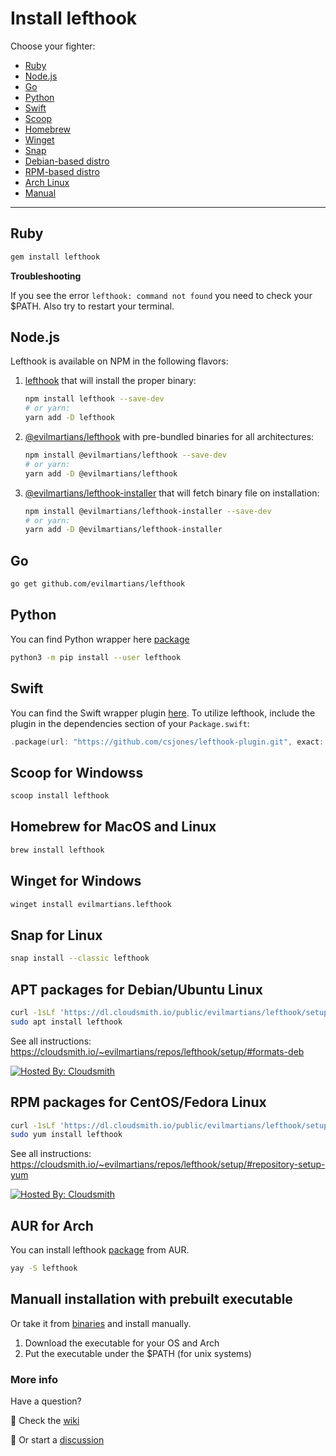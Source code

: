 # Install lefthook

Choose your fighter:

- [Ruby](#ruby)
- [Node.js](#node)
- [Go](#go)
- [Python](#python)
- [Swift](#swift)
- [Scoop](#scoop)
- [Homebrew](#homebrew)
- [Winget](#winget)
- [Snap](#snap)
- [Debian-based distro](#deb)
- [RPM-based distro](#rpm)
- [Arch Linux](#arch)
- [Manual](#else)

----

## <a id="ruby"></a> Ruby

```bash
gem install lefthook
```

**Troubleshooting**

If you see the error `lefthook: command not found` you need to check your $PATH. Also try to restart your terminal.


## <a id="node"></a> Node.js

Lefthook is available on NPM in the following flavors:

 1. [lefthook](https://www.npmjs.com/package/lefthook) that will install the proper binary:

    ```bash
    npm install lefthook --save-dev
    # or yarn:
    yarn add -D lefthook
    ```

 1. [@evilmartians/lefthook](https://www.npmjs.com/package/@evilmartians/lefthook) with pre-bundled binaries for all architectures:

    ```bash
    npm install @evilmartians/lefthook --save-dev
    # or yarn:
    yarn add -D @evilmartians/lefthook
    ```

 1. [@evilmartians/lefthook-installer](https://www.npmjs.com/package/@evilmartians/lefthook-installer) that will fetch binary file on installation:

    ```bash
    npm install @evilmartians/lefthook-installer --save-dev
    # or yarn:
    yarn add -D @evilmartians/lefthook-installer
    ```

## <a id="go"></a> Go

```bash
go get github.com/evilmartians/lefthook
```

## <a id="python"></a> Python

You can find Python wrapper here [package](https://github.com/life4/lefthook)

```sh
python3 -m pip install --user lefthook
```

## <a id="swift"></a> Swift

You can find the Swift wrapper plugin [here](https://github.com/csjones/lefthook-plugin). To utilize lefthook, include the plugin in the dependencies section of your `Package.swift`:

```swift
.package(url: "https://github.com/csjones/lefthook-plugin.git", exact: "1.5.3"),
```

## <a id="scoop"></a> Scoop for Windowss

```sh
scoop install lefthook
```

## <a id="homebrew"></a> Homebrew for MacOS and Linux

```bash
brew install lefthook
```

## <a id="winget"></a> Winget for Windows

```sh
winget install evilmartians.lefthook
```

## <a id="snap"></a> Snap for Linux

```sh
snap install --classic lefthook
```

## <a id="deb"></a> APT packages for Debian/Ubuntu Linux

```sh
curl -1sLf 'https://dl.cloudsmith.io/public/evilmartians/lefthook/setup.deb.sh' | sudo -E bash
sudo apt install lefthook
```

See all instructions: https://cloudsmith.io/~evilmartians/repos/lefthook/setup/#formats-deb

[![Hosted By: Cloudsmith](https://img.shields.io/badge/OSS%20hosting%20by-cloudsmith-blue?logo=cloudsmith&style=flat-square)](https://cloudsmith.com "Debian package repository hosting is graciously provided by Cloudsmith")

## <a id="rpm"></a> RPM packages for CentOS/Fedora Linux

```sh
curl -1sLf 'https://dl.cloudsmith.io/public/evilmartians/lefthook/setup.rpm.sh' | sudo -E bash
sudo yum install lefthook
```

See all instructions: https://cloudsmith.io/~evilmartians/repos/lefthook/setup/#repository-setup-yum

[![Hosted By: Cloudsmith](https://img.shields.io/badge/OSS%20hosting%20by-cloudsmith-blue?logo=cloudsmith&style=flat-square)](https://cloudsmith.com "RPM package repository hosting is graciously provided by Cloudsmith")

## <a id="arch"></a> AUR for Arch

You can install lefthook [package](https://aur.archlinux.org/packages/lefthook) from AUR.

```sh
yay -S lefthook
```

## <a id="else"></a> Manuall installation with prebuilt executable

Or take it from [binaries](https://github.com/evilmartians/lefthook/releases) and install manually.

1. Download the executable for your OS and Arch
1. Put the executable under the $PATH (for unix systems)

### More info

Have a question?

:monocle_face: Check the [wiki](https://github.com/evilmartians/lefthook/wiki)

:thinking: Or start a [discussion](https://github.com/evilmartians/lefthook/discussions)
